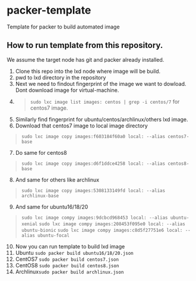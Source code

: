 # packer-template
Template for packer to build automated image

## How to run template from this repository.
We assume the target node has git and packer already installed.
1. Clone this repo into the lxd node where image will be build.
2. pwd to lxd directory in the repository
3. Next we need to findout fingerprint of the image we want to dowload. Dont download image for virtual-machine.
4. > `sudo lxc image list images: centos | grep -i centos/7` for centos7 image.
5. Similarly find fingerprint for ubuntu/centos/archlinux/others lxd image.
6. Download that centos7 image to local image directory
> `sudo lxc image copy images:f603184f60a0 local: --alias centos7-base`
7. Do same for centos8 
> `sudo lxc image copy images:d6f1ddce4258 local: --alias centos8-base`
8. And same for others like archlinux
> `sudo lxc image copy images:5308133149fd local: --alias archlinux-base`
9. And same for ubuntu16/18/20 
> `sudo lxc image compy images:9dcbcd968453 local: --alias ubuntu-xenial`
> `sudo lxc image compy images:208453f095e0 local: --alias ubuntu-bionic`
> `sudo lxc image compy images:c8d5f27751e6 local: --alias ubuntu-focal`
10. Now you can run template to build lxd image
11. Ubuntu `sudo packer build ubuntu16/18/20.json`
12. CentOS7 `sudo packer build centos7.json`
13. CentOS8 `sudo packer build centos8.json`
14. Archlinux`sudo packer build archlinux.json`

